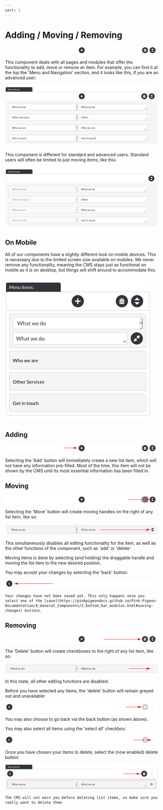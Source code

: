 ```yaml
---
sort: 1
---
```


# Adding / Moving / Removing

![Image of the add / move / remove component, for advanced users](https://raw.githubusercontent.com/pinkpigeondocs/Pink-Pigeon-Documentation/master/docs/common_elements_images/add_remove_delete_component.png)

This component deals with all pages and modules that offer the functionality to add, move or remove an item. For example, you can find it at the top the 'Menu and Navigation' section, and it looks like this, if you are an advanced user:

![Image of Menu Items, within Menu and Navigation, for advanced users](https://raw.githubusercontent.com/pinkpigeondocs/Pink-Pigeon-Documentation/master/docs/4_General_Components/images/general_components_nav_example.png)

This component is different for standard and advanced users. Standard users will often be limited to just moving items, like this:

![Image of Menu Items, within Menu and Navigation, for standard users](https://raw.githubusercontent.com/pinkpigeondocs/Pink-Pigeon-Documentation/master/docs/4_General_Components/images/general_components_nav_example_standard_user.png)

## On Mobile

All of our components have a slightly different look on mobile devices. This is necessary due to the limited screen size available on mobiles. We never remove any functionality, meaning the CMS stays just as functional on mobile as it is on desktop, but things will shift around to accommodate this:

![Image of Menu Items, within Menu and Navigation, for advanced users, on mobile](https://raw.githubusercontent.com/pinkpigeondocs/Pink-Pigeon-Documentation/master/docs/4_General_Components/images/general_components_nav_example_mobile.png)


## Adding

![Image of the add / move / remove component, for advanced users, 'add' highlighted](https://raw.githubusercontent.com/pinkpigeondocs/Pink-Pigeon-Documentation/master/docs/4_General_Components/images/general_components_nav_example_add_highlighted.png)

Selecting the 'Add' button will immediately create a new list item, which will not have any information pre-filled. Most of the time, this item will not be shown by the CMS until its most essential information has been filled in.

## Moving

![Image of the add / move / remove component, for advanced users, 'move' highlighted](https://raw.githubusercontent.com/pinkpigeondocs/Pink-Pigeon-Documentation/master/docs/4_General_Components/images/general_components_nav_example_move_highlighted.png)

Selecting the 'Move' button will create moving handles on the right of any list item, like so:

![Image of the add / move / remove component, for advanced users, 'move' highlighted](https://raw.githubusercontent.com/pinkpigeondocs/Pink-Pigeon-Documentation/master/docs/4_General_Components/images/general_components_moving_handle.png)

This simultaneously disables all editing functionality for the item, as well as the other functions of the component, such as 'add' or 'delete'.

Moving items is done by selecting (and holding) the draggable handle and moving the list item to the new desired position.

You may accept your changes by selecting the 'back' button:

![Image of the add / move / remove component, for advanced users, 'move' highlighted](https://raw.githubusercontent.com/pinkpigeondocs/Pink-Pigeon-Documentation/master/docs/4_General_Components/images/general_components_move_back_button.png)

```tip
Your changes have not been saved yet. This only happens once you select one of the [save](https://pinkpigeondocs.github.io/Pink-Pigeon-Documentation/4_General_Components/3_bottom_bar_modules.html#saving-changes) buttons.
```

## Removing

![Image of the add / move / remove component, for advanced users, 'remove' highlighted](https://raw.githubusercontent.com/pinkpigeondocs/Pink-Pigeon-Documentation/master/docs/4_General_Components/images/general_components_nav_example_remove_highlighted.png)

The 'Delete' button will create checkboxes to the right of any list item, like so:

![Image of the 'delete' checkbox within the add / move / delete states](https://raw.githubusercontent.com/pinkpigeondocs/Pink-Pigeon-Documentation/master/docs/4_General_Components/images/general_components_delete_checkbox.png)

In this state, all other editing functions are disabled.

Before you have selected any items, the 'delete' button will remain greyed out and unavailable:

![Image of the 'delete' state, with delete greyed out](https://raw.githubusercontent.com/pinkpigeondocs/Pink-Pigeon-Documentation/master/docs/4_General_Components/images/general_components_delete_greyed_out.png)

You may also choose to go back via the back button (as shown above).

You may also select all items using the 'select all' checkbox:

![Image of the 'delete' state, delete all checkbox](https://raw.githubusercontent.com/pinkpigeondocs/Pink-Pigeon-Documentation/master/docs/4_General_Components/images/general_components_delete_all.png)

Once you have chosen your items to delete, select the (now enabled) delete button:

![Image of the 'delete' state, delete enabled](https://raw.githubusercontent.com/pinkpigeondocs/Pink-Pigeon-Documentation/master/docs/4_General_Components/images/general_components_delete_enabled.png)

```danger
The CMS will not warn you before deleting list items, so make sure you really want to delete them
```